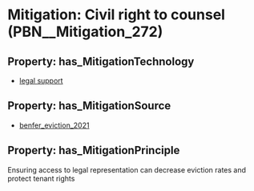 # Mitigation: __Civil right to counsel__ (PBN__Mitigation_272)

## Property: has_MitigationTechnology

* [legal support](../Technology/PBN__Technology_3102)

## Property: has_MitigationSource

* [benfer_eviction_2021](../Article/PBN__Article_43)

## Property: has_MitigationPrinciple

Ensuring access to legal representation can decrease eviction rates and protect tenant rights

